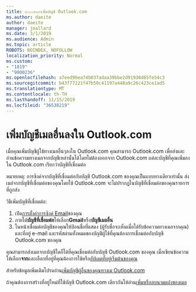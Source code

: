 ```yaml
---
title: ๙๐๐๐๒๓๖เพิ่มบัญชี Outlook.com
ms.author: daeite
author: daeite
manager: joallard
ms.date: 3/1/2019
ms.audience: Admin
ms.topic: article
ROBOTS: NOINDEX, NOFOLLOW
localization_priority: Normal
ms.custom:
- "1819"
- "9000236"
ms.openlocfilehash: a7eed96ea74b037adaa39bbe2d91936d65fe54c3
ms.sourcegitcommit: b43f77221f47b50c41197a448a9c26c423ce1ad5
ms.translationtype: MT
ms.contentlocale: th-TH
ms.lasthandoff: 11/15/2019
ms.locfileid: "36538219"
---
```

# <a name="add-your-other-email-accounts-to-outlookcom"></a>เพิ่มบัญชีเมลอื่นลงใน Outlook.com

เมื่อคุณเพิ่มบัญชีผู้ใช้ทางเมลอื่นๆลงใน Outlook.com คุณสามารถ Outlook.com เพื่อส่งและอ่านข้อความทางเมลจากบัญชีเหล่านั้นได้โดยไม่ต้องออกจาก Outlook.com แต่ละบัญชีที่คุณเพิ่มลงใน Outlook.com เรียกว่าบัญชีที่เชื่อมต่อ

หมายเหตุ: การซิงค์จากบัญชีที่เชื่อมต่อกับบัญชี Outlook.com ของคุณเป็นแบบทางเดียวเท่านั้น ส่งเมล์จากบัญชีที่เชื่อมต่อของคุณโดยใช้ Outlook.com จะไม่ปรากฏในบัญชีที่เชื่อมต่อของคุณรายการที่ถูกส่ง

วิธีเพิ่มบัญชีที่เชื่อมต่อ:

1. เปิด[การตั้งค่าการซิงค์ Email](https://go.microsoft.com/fwlink/?linkid=875264)ของคุณ
2. ภายใต้**บัญชีที่เชื่อมต่อ**ให้เลือก**Gmail**หรือ**บัญชีเมลอื่น**
3. ในหน้าเชื่อมต่อบัญชีของคุณให้ป้อนชื่อที่แสดง (ผู้รับชื่อจะเห็นเมื่อได้รับข้อความทางเมลจากคุณ) และที่อยู่ e-mail และรหัสผ่านทั้งหมดของบัญชีผู้ใช้ที่คุณต้องการเชื่อมต่อกับบัญชี Outlook.com ของคุณ

คุณสามารถส่งเมลจากบัญชีใดก็ได้ที่คุณเชื่อมต่อกับบัญชี Outlook.com ของคุณ เมื่อเขียนข้อความให้เลือก**จาก**และเลือกที่อยู่ที่คุณต้องการใช้หรือ[อัปเดตที่อยู่เริ่มต้นของคุณ](https://go.microsoft.com/fwlink/?linkid=875264)

สำหรับข้อมูลเพิ่มเติมโปรดอ่าน[เพิ่มบัญชีผู้อื่นของคุณทางเม Outlook.com](https://support.office.com/article/c5224df4-5885-4e79-91ba-523aa743f0ba?wt.mc_id=Office_Outlook_com_Alchemy)

ถ้าคุณต้องการสร้างที่อยู่ใหม่ที่ใช้บัญชี Outlook.com เดียวกันให้อ่าน[เพิ่มหรือลบนามแฝงของเมล](https://support.office.com/article/459b1989-356d-40fa-a689-8f285b13f1f2?wt.mc_id=Office_Outlook_com_Alchemy)